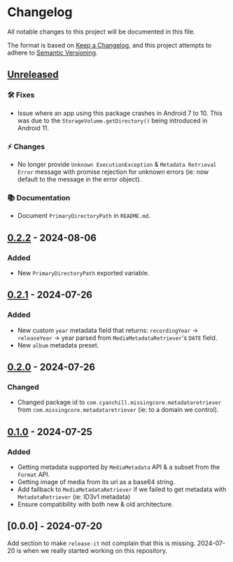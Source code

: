 # Changelog

All notable changes to this project will be documented in this file.

The format is based on [Keep a Changelog](https://keepachangelog.com/en/1.0.0/),
and this project attempts to adhere to [Semantic Versioning](https://semver.org/spec/v2.0.0.html).

## [Unreleased]

### 🛠️ Fixes

- Issue where an app using this package crashes in Android 7 to 10. This was due to the `StorageVolume.getDirectory()` being introduced in Android 11.

### ⚡ Changes

- No longer provide `Unknown ExecutionException` & `Metadata Retrieval Error` message with promise rejection for unknown errors (ie: now default to the message in the error object).

### 📚 Documentation

- Document `PrimaryDirectoryPath` in `README.md`.

## [0.2.2] - 2024-08-06

### Added

- New `PrimaryDirectoryPath` exported variable.

## [0.2.1] - 2024-07-26

### Added

- New custom `year` metadata field that returns: `recordingYear` -> `releaseYear` -> year parsed from `MediaMetadataRetriever`'s `DATE` field.
- New `album` metadata preset.

## [0.2.0] - 2024-07-26

### Changed

- Changed package id to `com.cyanchill.missingcore.metadataretriever` from `com.missingcore.metadataretriever` (ie: to a domain we control).

## [0.1.0] - 2024-07-25

### Added

- Getting metadata supported by `MediaMetadata` API & a subset from the `Format` API.
- Getting image of media from its uri as a base64 string.
- Add fallback to `MediaMetadataRetriever` if we failed to get metadata with `MetadataRetriever` (ie: ID3v1 metadata)
- Ensure compatibility with both new & old architecture.

## [0.0.0] - 2024-07-20

Add section to make `release-it` not complain that this is missing. 2024-07-20 is when we really started working on this repository.

[unreleased]: https://github.com/MissingCore/react-native-metadata-retriever/compare/v0.2.2...HEAD
[0.2.2]: https://github.com/MissingCore/react-native-metadata-retriever/compare/v0.2.1...v0.2.2
[0.2.1]: https://github.com/MissingCore/react-native-metadata-retriever/compare/v0.2.0...v0.2.1
[0.2.0]: https://github.com/MissingCore/react-native-metadata-retriever/compare/v0.1.0...v0.2.0
[0.1.0]: https://github.com/MissingCore/react-native-metadata-retriever/releases/tag/v0.1.0
